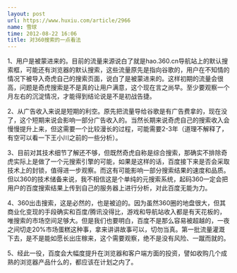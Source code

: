 ```yaml
---
layout: post
url: https://www.huxiu.com/article/2966
name: 雪球
time: 2012-08-22 16:06
title: 对360搜索的一点看法
---
```

1、用户是被蒙进来的。目前的流量来源说白了就是hao.360.cn导航站上的默认搜索框，可能还有浏览器的默认搜索，这些流量原先是指向谷歌的，用户在不知情的情况下被导入奇虎自己的搜索页面，说白了是被蒙进来的。这样初期的流量会很高，问题是奇虎搜索是不是真的让用户满意，这个现在言之尚早。至少要观察一个月左右的沉淀情况，才能得到结论说是不是初战告捷。

2、从广告收入来说是短期的利空。原先把流量导给谷歌是有广告费拿的，现在没了，这个短期来说会影响一部分广告收入的。当然长期来说奇虎自己的搜索收入会慢慢提升上来，但这需要一个比较漫长的过程，可能需要2-3年（道理不解释了，有空可以看一下王小川之前的一些分析）。

3、目前对其技术细节了解还不够，但既然奇虎自称是综合搜索，那确实不排除奇虎实际上是做了一个元搜索引擎的可能，如果是这样的话，百度接下来是否会采取技术上的封锁，值得进一步观察。而这有可能影响一部分搜索结果的速度和品质。但以360的技术储备来说，我不相信这是个单纯的元搜索系统，起码360一定会把用户的百度搜索结果上传到自己的服务器上进行分析，对此百度无能为力。

4、360出击搜索，这是必然的，也是被迫的。因为虽然360圈的地盘很大，但其商业化变现的手段确实和百度/腾讯没得比，游戏和导航站收入都是有天花板的，唯搜索的市场空间足够大。但是我们也要明白，百度不是那么容易被超越的，一夜之间切走20%市场蛋糕这种事，拿来讲讲故事可以，切勿当真。第一批流量灌溉下去，是不是能如愿长出庄稼来，这个需要观察，绝不是没有风险、一蹴而就的。

5、经此一役，百度会大幅度提升在浏览器和客户端方面的投资，譬如收购几个成熟的浏览器产品什么的，都应该在计划之内了。

